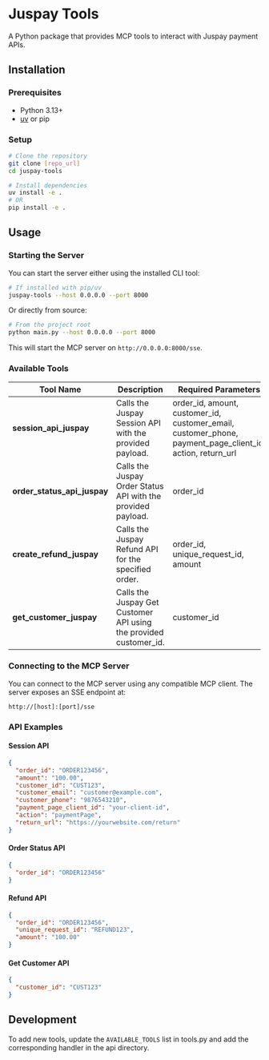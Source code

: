 # Juspay Tools

A Python package that provides MCP tools to interact with Juspay payment APIs.

## Installation

### Prerequisites

- Python 3.13+
- [uv](https://github.com/astral-sh/uv) or pip

### Setup

```bash
# Clone the repository
git clone [repo_url]
cd juspay-tools

# Install dependencies
uv install -e .
# OR
pip install -e .
```

## Usage

### Starting the Server

You can start the server either using the installed CLI tool:

```bash
# If installed with pip/uv
juspay-tools --host 0.0.0.0 --port 8000
```

Or directly from source:

```bash
# From the project root
python main.py --host 0.0.0.0 --port 8000
```

This will start the MCP server on `http://0.0.0.0:8000/sse`.

### Available Tools

| Tool Name | Description | Required Parameters |
|-----------|-------------|---------------------|
| **session_api_juspay** | Calls the Juspay Session API with the provided payload. | order_id, amount, customer_id, customer_email, customer_phone, payment_page_client_id, action, return_url |
| **order_status_api_juspay** | Calls the Juspay Order Status API with the provided payload. | order_id |
| **create_refund_juspay** | Calls the Juspay Refund API for the specified order. | order_id, unique_request_id, amount |
| **get_customer_juspay** | Calls the Juspay Get Customer API using the provided customer_id. | customer_id |

### Connecting to the MCP Server

You can connect to the MCP server using any compatible MCP client. The server exposes an SSE endpoint at:

```
http://[host]:[port]/sse
```

### API Examples

#### Session API

```json
{
  "order_id": "ORDER123456",
  "amount": "100.00",
  "customer_id": "CUST123",
  "customer_email": "customer@example.com",
  "customer_phone": "9876543210",
  "payment_page_client_id": "your-client-id",
  "action": "paymentPage",
  "return_url": "https://yourwebsite.com/return"
}
```

#### Order Status API

```json
{
  "order_id": "ORDER123456"
}
```

#### Refund API

```json
{
  "order_id": "ORDER123456",
  "unique_request_id": "REFUND123",
  "amount": "100.00"
}
```

#### Get Customer API

```json
{
  "customer_id": "CUST123"
}
```

## Development

To add new tools, update the `AVAILABLE_TOOLS` list in tools.py and add the corresponding handler in the api directory.
